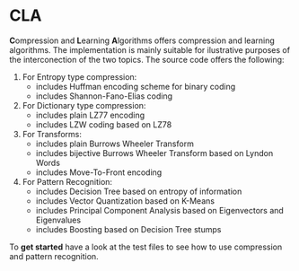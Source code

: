 # CLA

**C**ompression and **L**earning **A**lgorithms offers compression and learning algorithms.
The implementation is mainly suitable for ilustrative purposes of the interconection of the two topics.
The source code offers the following:

1) For Entropy type compression:
    - includes Huffman encoding scheme for binary coding
    - includes Shannon-Fano-Elias coding
2) For Dictionary type compression:
    - includes plain LZ77 encoding
    - includes LZW coding based on LZ78
3) For Transforms:
    - includes plain Burrows Wheeler Transform
    - includes bijective Burrows Wheeler Transform based on Lyndon Words
    - includes Move-To-Front encoding
4) For Pattern Recognition:
    - includes Decision Tree based on entropy of information
    - includes Vector Quantization based on K-Means
    - includes Principal Component Analysis based on Eigenvectors and Eigenvalues
    - includes Boosting based on Decision Tree stumps

To **get started** have a look at the test files to see how to use compression and pattern recognition.
